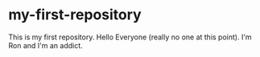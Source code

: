 # my-first-repository
This is my first repository.
Hello Everyone (really no one at this point). I'm Ron and I'm an addict.

